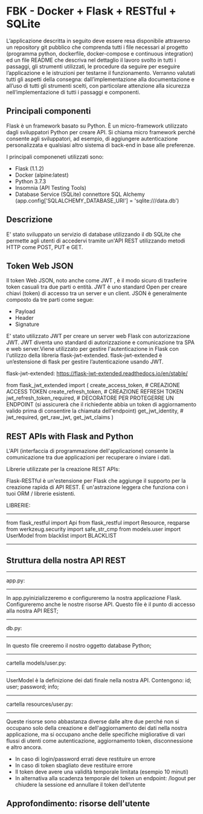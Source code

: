 # FBK - Docker + Flask + RESTful + SQLite

L’applicazione descritta in seguito deve essere resa disponibile attraverso un repository git pubblico che comprenda tutti i file necessari al progetto (programma python, dockerfile, docker-compose e continuous integration) ed un file README che descriva nel dettaglio il lavoro svolto in tutti i passaggi, gli strumenti utilizzati, le procedure da seguire per eseguire l’applicazione e le istruzioni per testarne il funzionamento.
Verranno valutati tutti gli aspetti della consegna: dall’implementazione alla documentazione e all’uso di tutti gli strumenti scelti, con particolare attenzione alla sicurezza nell’implementazione di tutti i passaggi e componenti.

## Principali componenti 

Flask è un framework basato su Python. È un micro-framework utilizzato dagli sviluppatori Python per creare API. Si chiama micro framework perché consente agli sviluppatori, ad esempio, di aggiungere autenticazione personalizzata e qualsiasi altro sistema di back-end in base alle preferenze.

I principali componeneti utilizzati sono:

- Flask (1.1.2)
- Docker (alpine:latest) 
- Python 3.7.3
- Insomnia (API Testing Tools) 
- Database Service (SQLite) connettore SQL Alchemy (app.config['SQLALCHEMY_DATABASE_URI'] = 'sqlite:///data.db')

## Descrizione 

E' stato sviluppato un servizio di database utilizzando il db SQLite che permette agli utenti di accedervi tramite un'API REST utilizzando metodi HTTP come POST, PUT e GET. 


## Token Web JSON 

Il token Web JSON, noto anche come JWT , è il modo sicuro di trasferire token casuali tra due parti o entità. JWT è uno standard Open per creare chiavi (token) di accesso tra un server e un client.
JSON è generalmente composto da tre parti come segue: 

- Payload
- Header
- Signature

E' stato utilizzato JWT per creare un server web Flask con autorizzazione JWT. JWT diventa uno standard di autorizzazione e comunicazione tra SPA e web server.Viene utilizzato per gestire l'autenticazione in Flask con l'utilizzo della libreria flask-jwt-extended. flask-jwt-extended è un’estensione di flask per gestire l’autenticazione usando JWT.

flask-jwt-extended:  https://flask-jwt-extended.readthedocs.io/en/stable/

from flask_jwt_extended import (
    create_access_token,            # CREAZIONE ACCESS TOKEN
    create_refresh_token,           # CREAZIONE REFRESH TOKEN 
    jwt_refresh_token_required,     # DECORATORE PER PROTEGERRE UN ENDPOINT  (si assicurerà che il richiedente abbia un token 
                                      di aggiornamento valido prima di consentire la chiamata dell'endpoint)
    get_jwt_identity,               # 
    jwt_required,
    get_raw_jwt,
    get_jwt_claims
)

## REST APIs with Flask and Python

L'API (interfaccia di programmazione dell'applicazione) consente la comunicazione tra due applicazioni per recuperare o inviare i dati. 

Librerie utilizzate per la creazione REST APIs: 

Flask-RESTful è un'estensione per Flask che aggiunge il supporto per la creazione rapida di API REST. È un'astrazione leggera che funziona con i tuoi ORM / librerie esistenti.

LIBRERIE:

_________________________________________________
from flask_restful import Api
from flask_restful import Resource, reqparse
from werkzeug.security import safe_str_cmp
from models.user import UserModel
from blacklist import BLACKLIST
_________________________________________________


## Struttura della nostra API REST
_______
app.py:
_______
In app.pyinizializzeremo e configureremo la nostra applicazione Flask. Configureremo anche le nostre risorse API.
Questo file è il punto di accesso alla nostra API REST;
_______
db.py:
_______
In questo file creeremo il nostro oggetto database Python;

_________________________
cartella models/user.py:
_________________________

UserModel è la definizione dei dati finale nella nostra API. 
Contengono: id; user; password; info;

____________________________
cartella resources/user.py: 
____________________________
Queste risorse sono abbastanza diverse dalle altre due perché non si occupano solo della creazione e dell'aggiornamento dei dati nella nostra applicazione, ma si occupano anche delle specifiche migliorative di vari flussi di utenti come autenticazione, aggiornamento token, disconnessione e altro ancora.

- In caso di login/password errati deve restituire un errore
- In caso di token sbagliato deve restituire errore
- Il token deve avere una validità temporale limitata (esempio 10 minuti)
- In alternativa alla scadenza temporale del token un endpoint: /logout per chiudere la sessione
  ed annullare il token dell’utente
  
## Approfondimento: risorse dell'utente












